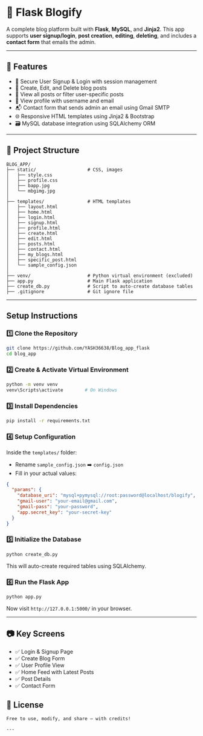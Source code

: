 # 📝 Flask Blogify

A complete blog platform built with **Flask**, **MySQL**, and **Jinja2**. This app supports **user signup/login**, **post creation**, **editing**, **deleting**, and includes a **contact form** that emails the admin.

---

## 🚀 Features

- 🔐 Secure User Signup & Login with session management
- 📝 Create, Edit, and Delete blog posts
- 📰 View all posts or filter user-specific posts
- 👤 View profile with username and email
- 📬 Contact form that sends admin an email using Gmail SMTP
- 🌐 Responsive HTML templates using Jinja2 & Bootstrap
- 🗃️ MySQL database integration using SQLAlchemy ORM

---

## 📁 Project Structure

```
BLOG_APP/
├── static/                   # CSS, images
│   ├── style.css
│   ├── profile.css
│   ├── bapp.jpg
│   └── mbgimg.jpg
│
├── templates/                # HTML templates
│   ├── layout.html
│   ├── home.html
│   ├── login.html
│   ├── signup.html
│   ├── profile.html
│   ├── create.html
│   ├── edit.html
│   ├── posts.html
│   ├── contact.html
│   ├── my_blogs.html
│   ├── specific_post.html    
│   └── sample_config.json
│
├── venv/                     # Python virtual environment (excluded)
├── app.py                    # Main Flask application
├── create_db.py              # Script to auto-create database tables
├── .gitignore                # Git ignore file
```

---

## Setup Instructions

### 1️⃣ Clone the Repository

```bash
git clone https://github.com/YASH36638/Blog_app_flask
cd blog_app
```

### 2️⃣ Create & Activate Virtual Environment

```bash
python -m venv venv
venv\Scripts\activate        # On Windows
```

### 3️⃣ Install Dependencies

```bash
pip install -r requirements.txt
```

### 4️⃣ Setup Configuration

Inside the `templates/` folder:

- Rename `sample_config.json` ➡️ `config.json`
- Fill in your actual values:

```json
{
  "params": {
    "database_uri": "mysql+pymysql://root:password@localhost/blogify",
    "gmail-user": "your-email@gmail.com",
    "gmail-pass": "your-password",
    "app.secret_key": "your-secret-key"
  }
}
```

### 5️⃣ Initialize the Database

```bash
python create_db.py
```

This will auto-create required tables using SQLAlchemy.

### 6️⃣ Run the Flask App

```bash
python app.py
```

Now visit `http://127.0.0.1:5000/` in your browser.

---

## 📷 Key Screens

- ✅ Login & Signup Page
- ✅ Create Blog Form
- ✅ User Profile View
- ✅ Home Feed with Latest Posts
- ✅ Post Details
- ✅ Contact Form



## 📄 License

```
Free to use, modify, and share — with credits!

---

